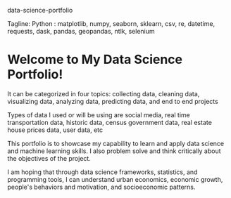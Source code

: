 data-science-portfolio

Tagline: Python : matplotlib, numpy, seaborn, sklearn, csv, re, datetime, requests, dask, pandas, geopandas, ntlk, selenium

# Welcome to My Data Science Portfolio! 
It can be categorized in four topics: collecting data, cleaning data, visualizing data, analyzing data, predicting data, and end to end projects

Types of data I used or will be using are social media, real time transportation data, historic data, census government data, real estate house prices data, user data, etc

This portfolio is to showcase my capability to learn and apply data science and machine learning skills. I also problem solve and think critically about the objectives of the project.

I am hoping that through data science frameworks, statistics, and programming tools, I can understand urban economics, economic growth, people's behaviors and motivation, and socioeconomic patterns. 




